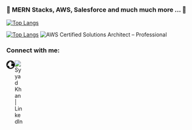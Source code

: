 ### 💠 MERN Stacks, AWS, Salesforce and much much more ... 💠

 [![Top Langs](https://github-readme-stats.vercel.app/api?username=khandoors&show_icons=true&theme=radical)](https://github.com/khandoors/github-readme-stats) 
 
 [![Top Langs](https://github-readme-stats.vercel.app/api/top-langs/?username=khandoors&layout=compact)](https://github.com/khandoors/github-readme-stats) ![AWS Certified Solutions Architect – Professional](https://res.cloudinary.com/khandoors/image/upload/c_scale,w_199/v1646000168/Blog%20Images/aws-certified-solutions-architect-professional_3.png)





### Connect with me:

[<img align="left" alt="khandoors.com" width="22px" src="https://raw.githubusercontent.com/iconic/open-iconic/master/svg/globe.svg" />][website]
[<img align="left" alt="Syyad Khan | LinkedIn" width="22px" src="https://cdn.jsdelivr.net/npm/simple-icons@v3/icons/linkedin.svg" />][linkedin]

[website]: https://www.khandoors.com/
[linkedin]: https://linkedin.com/in/syyad-khan-69865a55

<!--
**KhanDoors/khandoors** is a ✨ _special_ ✨ repository because its `README.md` (this file) appears on your GitHub profile.

Here are some ideas to get you started:

- 🔭 I’m currently working on ...
- 🌱 I’m currently learning ...
- 👯 I’m looking to collaborate on ...
- 🤔 I’m looking for help with ...
- 💬 Ask me about ...
- 📫 How to reach me: ...
- 😄 Pronouns: ...
- ⚡ Fun fact: ...
-->
